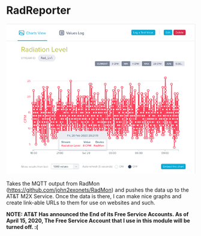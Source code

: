 RadReporter
===========

![AT&T M2X Graph](/ATT_M2X_Graph.png)

Takes the MQTT output from RadMon (https://github.com/john2exonets/RadMon) and pushes the data up to the AT&T M2X Service. Once the data is there, I can make nice graphs and create link-able URLs to them for use on websites and such.

**NOTE: AT&T Has announced the End of its Free Service Accounts. As of April 15, 2020, The Free Service Account that I use in this module will be turned off. :(**
